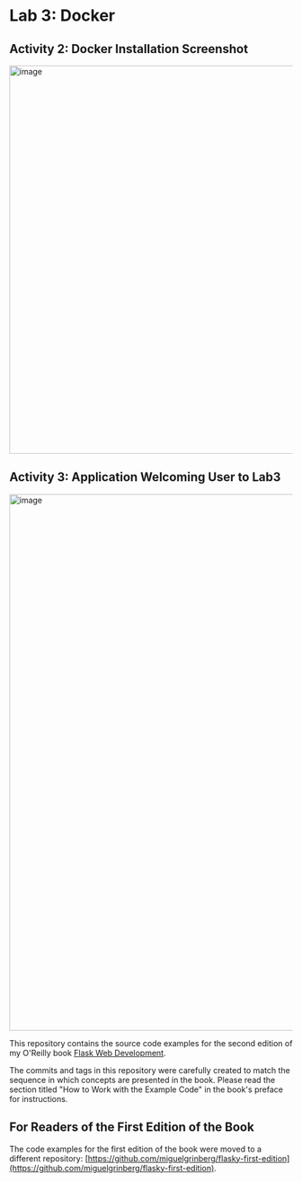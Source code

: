 Lab 3: Docker
======
## Activity 2: Docker Installation Screenshot
<img width="691" alt="image" src="https://github.com/zaheerhashmi/flasky/assets/34323129/5c1dd582-7f09-4827-9b8e-bbcd2ce5cd61">

## Activity 3: Application Welcoming User to Lab3
<img width="955" alt="image" src="https://github.com/zaheerhashmi/flasky/assets/34323129/e60aaddd-e444-4e07-9295-9f364540556b">

This repository contains the source code examples for the second edition of my O'Reilly book [Flask Web Development](http://www.flaskbook.com).

The commits and tags in this repository were carefully created to match the sequence in which concepts are presented in the book. Please read the section titled "How to Work with the Example Code" in the book's preface for instructions.

For Readers of the First Edition of the Book
--------------------------------------------

The code examples for the first edition of the book were moved to a different repository: [https://github.com/miguelgrinberg/flasky-first-edition](https://github.com/miguelgrinberg/flasky-first-edition).
